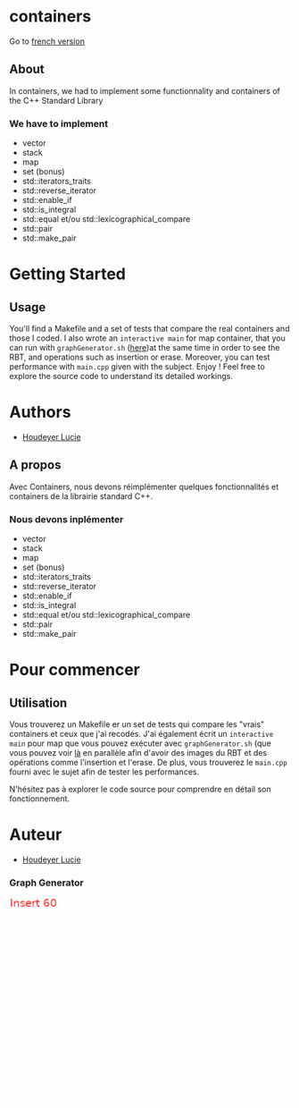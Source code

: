 # containers

Go to [french version](#a-propos)

## About
In containers, we had to implement some functionnality and containers of the C++ Standard Library 

### We have to implement 
- vector
- stack
- map
- set (bonus)
- std::iterators_traits
- std::reverse_iterator
- std::enable_if
- std::is_integral
- std::equal et/ou std::lexicographical_compare
- std::pair
- std::make_pair

# Getting Started

## Usage
You'll find a Makefile and a set of tests that compare the real containers and those I coded. 
I also wrote an `interactive main` for map container, that you can run with `graphGenerator.sh` ([here](#graph-generator))at the same time in order to see the RBT, and operations such as insertion or erase.
Moreover, you can test performance with `main.cpp` given with the subject. Enjoy !
Feel free to explore the source code to understand its detailed workings.

# Authors
- [Houdeyer Lucie](github.com/HdrLucie)


## A propos

Avec Containers, nous devons réimplémenter quelques fonctionnalités et containers de la librairie standard C++.

### Nous devons inplémenter 
- vector
- stack
- map
- set (bonus)
- std::iterators_traits
- std::reverse_iterator
- std::enable_if
- std::is_integral
- std::equal et/ou std::lexicographical_compare
- std::pair
- std::make_pair

# Pour commencer
## Utilisation
Vous trouverez un Makefile er un set de tests qui compare les "vrais" containers et ceux que j'ai recodés. 
J'ai également écrit un `interactive main` pour map que vous pouvez exécuter avec `graphGenerator.sh` (que vous pouvez voir [là](#graph-generator) en parallèle afin d'avoir des images du RBT et des opérations comme l'insertion et l'erase.
De plus, vous trouverez le `main.cpp` fourni avec le sujet afin de tester les performances.

N'hésitez pas à explorer le code source pour comprendre en détail son fonctionnement.

# Auteur
- [Houdeyer Lucie](github.com/HdrLucie)

### Graph Generator
![Red Black Tree git with multiple operations](redblacktree.gif)
